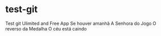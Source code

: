 # test-git
Test git
Ulimited and Free App
Se houver amanhã
A Senhora do Jogo
O reverso da Medalha
O céu está caindo